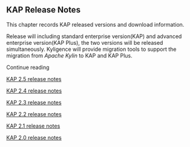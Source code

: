 ## KAP Release Notes

This chapter records KAP released versions and download information.

Release will including standard enterprise version(KAP) and advanced enterprise version(KAP Plus), the two versions will be released simultaneously. Kyligence will provide migration tools to support the migration from *Apache Kylin* to KAP and KAP Plus.

Continue reading

[KAP 2.5 release notes](KAP_2_5_notes.en.md)

[KAP 2.4 release notes](KAP_2_4_notes.en.md)

[KAP 2.3 release notes](KAP_2_3_notes.en.md)

[KAP 2.2 release notes](KAP_2_2_notes.en.md)

[KAP 2.1 release notes](KAP_2_1_notes.en.md)

[KAP 2.0 release notes](KAP_2_0_notes.en.md)

